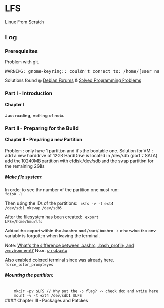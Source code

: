 # LFS
Linux From Scratch

## Log

### Prerequisites
Problem with git.
<pre>
WARNING: gnome-keyring:: couldn't connect to: /home/[user_name]/.cache/keyring-[generated_string]/pkcs11
</pre>
Solutions found @ [Debian Forums](https://lists.debian.org/debian-user/2014/05/msg00070.html) & [Solved Programming Problems](http://hongouru.blogspot.ch/2012/07/solved-warning-gnome-keyring-couldnt.html)


### Part I - Introduction
#### Chapter I
Just reading, nothing of note.
### Part II - Preparing for the Build
#### Chapter II - Preparing a new Partition
Problem : only have 1 partition and it's the bootable one.
Solution for VM : add a new harddrive of 12GB
HardDrive is located in /dev/sdb (port 2 SATA)
add the 10240MB partition with cfdisk /dev/sdb
and the swap partition for the remaining 2GBs

##### Make file system:

In order to see the number of the partition one must run: 
<code>
fdisk -l
</code>
   
Then using the IDs of the partitions:
<code>
mkfs -v -t ext4 /dev/sdb1
mkswap /dev/sdb5
</code>

After the filesystem has been created:
<code>
export LFS=/home/hmu/lfs
</code>

Added the export within the .bashrc and /root/.bashrc -> otherwise the env variable is 
forgotten when leaving the terminal.

Note: [What's the difference between .bashrc, .bash_profile, and .environment?](http://stackoverflow.com/questions/415403/whats-the-difference-between-bashrc-bash-profile-and-environment)
Note: [on ubuntu](https://help.ubuntu.com/community/EnvironmentVariables)

Also enabled colored terminal since was already here.
<code>
force_color_prompt=yes
</code>

##### Mounting the partition:
<code>
    mkdir -pv $LFS // Why put the -p flag? -> check doc and write here
    mount -v -t ext4 /dev/sdb1 $LFS
</code>
#### Chapter III - Packages and Patches